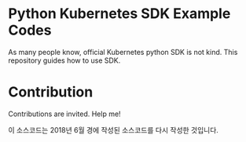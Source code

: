 # Python Kubernetes SDK Example Codes

As many people know, official Kubernetes python SDK is not kind. This repository guides how to use SDK.

# Contribution

Contributions are invited. Help me!

이 소스코드는 2018년 6월 경에 작성된 소스코드를 다시 작성한 것입니다.